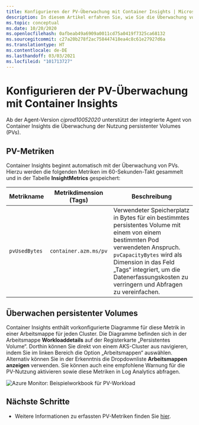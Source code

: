 ```yaml
---
title: Konfigurieren der PV-Überwachung mit Container Insights | Microsoft-Dokumentation
description: In diesem Artikel erfahren Sie, wie Sie die Überwachung von Kubernetes-Clustern mit persistenten Volumes mit Container Insights konfigurieren können.
ms.topic: conceptual
ms.date: 10/20/2020
ms.openlocfilehash: 0afbeab49a6909a0011cd75a0419f7325ca68132
ms.sourcegitcommit: c27a20b278f2ac758447418ea4c8c61e27927d6a
ms.translationtype: HT
ms.contentlocale: de-DE
ms.lasthandoff: 03/03/2021
ms.locfileid: "101713727"
---
```

# <a name="configure-pv-monitoring-with-container-insights"></a>Konfigurieren der PV-Überwachung mit Container Insights

Ab der Agent-Version *ciprod10052020* unterstützt der integrierte Agent von Container Insights die Überwachung der Nutzung persistenter Volumes (PVs).

## <a name="pv-metrics"></a>PV-Metriken

Container Insights beginnt automatisch mit der Überwachung von PVs. Hierzu werden die folgenden Metriken im 60-Sekunden-Takt gesammelt und in der Tabelle **InsightMetrics** gespeichert:

|Metrikname |Metrikdimension (Tags) |Beschreibung |
|------------|------------------------|------------|
| `pvUsedBytes`|`container.azm.ms/pv`|Verwendeter Speicherplatz in Bytes für ein bestimmtes persistentes Volume mit einem von einem bestimmten Pod verwendeten Anspruch. `pvCapacityBytes` wird als Dimension in das Feld „Tags“ integriert, um die Datenerfassungskosten zu verringern und Abfragen zu vereinfachen.|

## <a name="monitor-persistent-volumes"></a>Überwachen persistenter Volumes

Container Insights enthält vorkonfigurierte Diagramme für diese Metrik in einer Arbeitsmappe für jeden Cluster. Die Diagramme befinden sich in der Arbeitsmappe **Workloaddetails** auf der Registerkarte „Persistentes Volume“. Dorthin können Sie direkt von einem AKS-Cluster aus navigieren, indem Sie im linken Bereich die Option „Arbeitsmappen“ auswählen. Alternativ können Sie in der Erkenntnis die Dropdownliste **Arbeitsmappen anzeigen** verwenden. Sie können auch eine empfohlene Warnung für die PV-Nutzung aktivieren sowie diese Metriken in Log Analytics abfragen.  

![Azure Monitor: Beispielworkbook für PV-Workload](./media/container-insights-persistent-volumes/pv-workload-example.PNG)

## <a name="next-steps"></a>Nächste Schritte

- Weitere Informationen zu erfassten PV-Metriken finden Sie [hier](./container-insights-agent-config.md).
